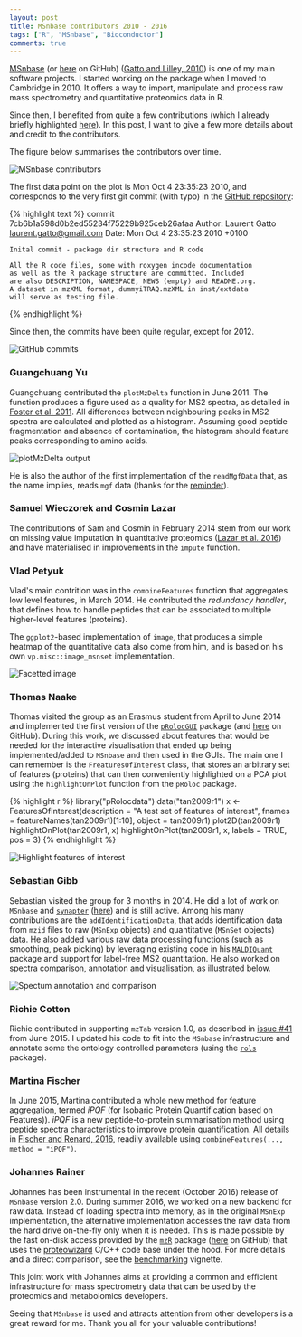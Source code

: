 ```yaml
---
layout: post
title: MSnbase contributors 2010 - 2016
tags: ["R", "MSnbase", "Bioconductor"]
comments: true
---
```


[MSnbase](http://bioconductor.org/packages/release/bioc/html/MSnbase.html)
(or [here](https://github.com/lgatto/MSnbase/) on GitHub) ([Gatto and
Lilley, 2010](https://www.ncbi.nlm.nih.gov/pubmed/22113085)) is one of
my main software projects. I started working on the package when I
moved to Cambridge in 2010. It offers a way to import, manipulate and
process raw mass spectrometry and quantitative proteomics data in R.

Since then, I benefited from quite a few contributions (which I
already briefly highlighted
[here](http://lgatto.github.io/cpu-spat-prot-2015)). In this post, I
want to give a few more details about and credit to the contributors.

<!--more-->


The figure below summarises the contributors over time. 

![MSnbase contributors](/images/msnbase-contributors-2.png)

The first data point on the plot is Mon Oct 4 23:35:23 2010, and
corresponds to the very first git commit (with typo) in the
[GitHub repository](https://github.com/lgatto/MSnbase/):

{% highlight text %}
commit 7cb6b1a598d0b2ed55234f75229b925ceb26afaa
Author: Laurent Gatto <laurent.gatto@gmail.com>
Date:   Mon Oct 4 23:35:23 2010 +0100

    Inital commit - package dir structure and R code
    
    All the R code files, some with roxygen incode documentation
    as well as the R package structure are committed. Included
    are also DESCRIPTION, NAMESPACE, NEWS (empty) and README.org.
    A dataset in mzXML format, dummyiTRAQ.mzXML in inst/extdata
    will serve as testing file.
{% endhighlight %}


Since then, the commits have been quite regular, except for 2012.

![GitHub commits](/images/msnbase-contributors-github-2016-11-27.png)

### Guangchuang Yu 

Guangchuang contributed the `plotMzDelta` function in June 2011. The
function produces a figure used as a quality for MS2 spectra, as
detailed in
[Foster et al. 2011](https://www.ncbi.nlm.nih.gov/pubmed/21538885). All
differences between neighbouring peaks in MS2 spectra are calculated
and plotted as a histogram. Assuming good peptide fragmentation and
absence of contamination, the histogram should feature peaks
corresponding to amino acids.

![plotMzDelta output](/images/msnbase-plotMzDelta.png)

He is also the author of the first implementation of the `readMgfData`
that, as the name implies, reads `mgf` data (thanks for the
[reminder](https://twitter.com/guangchuangyu/status/803414524657221632?s=09)).

### Samuel Wieczorek and Cosmin Lazar

The contributions of Sam and Cosmin in February 2014 stem from our
work on missing value imputation in quantitative proteomics
([Lazar et al. 2016](https://www.ncbi.nlm.nih.gov/pubmed/26906401))
and have materialised in improvements in the `impute` function.

### Vlad Petyuk 

Vlad's main contrition was in the `combineFeatures` function that
aggregates low level features, in March 2014. He contributed the
*redundancy handler*, that defines how to handle peptides that can be
associated to multiple higher-level features (proteins).

The `ggplot2`-based implementation of `image`, that produces a simple
heatmap of the quantitative data also come from him, and is based on
his own `vp.misc::image_msnset` implementation. 

![Facetted image](/images/msnbase-image-facetBy.png)

### Thomas Naake 

Thomas visited the group as an Erasmus student from April to June 2014
and implemented the first version of the
[`pRolocGUI`](http://www.bioconductor.org/packages/release/bioc/html/pRolocGUI.html)
package (and
[here](https://github.com/ComputationalProteomicsUnit/pRolocGUI) on
GitHub). During this work, we discussed about features that would be
needed for the interactive visualisation that ended up being
implemented/added to `MSnbase` and then used in the GUIs. The main one
I can remember is the `FreaturesOfInterest` class, that stores an
arbitrary set of features (proteins) that can then conveniently
highlighted on a PCA plot using the `highlightOnPlot` function from
the `pRoloc` package.

{% highlight r %}
library("pRolocdata")
data("tan2009r1")
x <- FeaturesOfInterest(description = "A test set of features of interest",
                        fnames = featureNames(tan2009r1)[1:10],
                        object = tan2009r1)
plot2D(tan2009r1)
highlightOnPlot(tan2009r1, x)
highlightOnPlot(tan2009r1, x, labels = TRUE, pos = 3)
{% endhighlight %}

![Highlight features of interest](/images/fois-highlightOnPlot.png)

### Sebastian Gibb

Sebastian visited the group for 3 months in 2014. He did a lot of work
on `MSnbase` and
[`synapter`](http://bioconductor.org/packages/release/bioc/html/synapter.html)
([here](https://github.com/lgatto/synapter)) and is still
active. Among his many contributions are the `addIdentificationData`,
that adds identification data from `mzid` files to raw (`MSnExp`
objects) and quantitative (`MSnSet` objects) data. He also added
various raw data processing functions (such as smoothing, peak
picking) by leveraging existing code in his
[`MALDIQuant`](https://cran.r-project.org/web/packages/MALDIquant/)
package and support for label-free MS2 quantitation. He also worked on
spectra comparison, annotation and visualisation, as illustrated
below.

![Spectum annotation and comparison](/images/msnbase-spectrum-plots.png)

### Richie Cotton 

Richie contributed in supporting `mzTab` version 1.0, as described in
[issue #41](https://github.com/lgatto/MSnbase/issues/41) from
June 2015. I updated his code to fit into the `MSnbase` infrastructure
and annotate some the ontology controlled parameters (using the
[`rols`](http://bioconductor.org/packages/release/bioc/html/rols.html)
package).

### Martina Fischer

In June 2015, Martina contributed a whole new method for feature
aggregation, termed *iPQF* (for Isobaric Protein Quantification based
on Features)). *iPQF* is a new peptide-to-protein summarisation method
using peptide spectra characteristics to improve protein
quantification. All details in
[Fischer and Renard, 2016](https://www.ncbi.nlm.nih.gov/pubmed/26589272),
readily available using `combineFeatures(..., method = "iPQF")`.

### Johannes Rainer

Johannes has been instrumental in the recent (October 2016) release of
`MSnbase` version 2.0. During summer 2016, we worked on a new backend
for raw data. Instead of loading spectra into memory, as in the
original `MSnExp` implementation, the alternative implementation
accesses the raw data from the hard drive on-the-fly only when it is
needed. This is made possible by the fast on-disk access provided by
the
[`mzR`](http://bioconductor.org/packages/release/bioc/html/mzR.html)
package ([here](https://github.com/sneumann/mzR/) on GitHub) that uses
the [proteowizard](http://proteowizard.sourceforge.net/) C/C++ code
base under the hood. For more details and a direct comparison, see the
[benchmarking](http://bioconductor.org/packages/release/bioc/vignettes/MSnbase/inst/doc/benchmarking.html)
vignette.

This joint work with Johannes aims at providing a common and efficient
infrastructure for mass spectrometry data that can be used by the
proteomics and metabolomics developers.

Seeing that `MSnbase` is used and attracts attention from other
developers is a great reward for me. Thank you all for your valuable
contributions!
